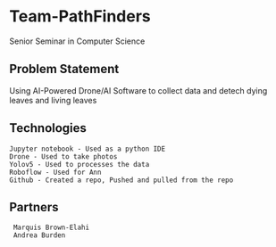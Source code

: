 # Team-PathFinders

Senior Seminar in Computer Science 

##  Problem Statement

Using AI-Powered Drone/AI Software to collect data and detech dying leaves and living leaves 

## Technologies
    Jupyter notebook - Used as a python IDE
    Drone - Used to take photos
    Yolov5 - Used to processes the data
    Roboflow - Used for Ann
    Github - Created a repo, Pushed and pulled from the repo

   ## Partners
     Marquis Brown-Elahi
     Andrea Burden
     
     
